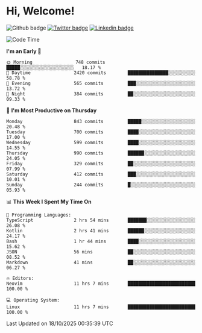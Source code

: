   # Hi, Welcome!
  ![Github badge](https://img.shields.io/github/followers/kraken-afk.svg?style=social&label=Follow&maxAge=2592000)
  [![Twitter badge](https://img.shields.io/badge/-Twitter-00acee?style=flat-square&logo=Twitter&logoColor=white)](https://twitter.com/trshppl)
  [![Linkedin badge](https://img.shields.io/badge/LinkedIn-0077B5?style=flat-square&logo=linkedin&logoColor=white)](https://www.linkedin.com/in/noveanrer)
<!--START_SECTION:waka-->
![Code Time](http://img.shields.io/badge/Code%20Time-1%2C269%20hrs%2030%20mins-blue)

**I'm an Early 🐤** 

```text
🌞 Morning                748 commits         █████░░░░░░░░░░░░░░░░░░░░   18.17 % 
🌆 Daytime                2420 commits        ███████████████░░░░░░░░░░   58.78 % 
🌃 Evening                565 commits         ███░░░░░░░░░░░░░░░░░░░░░░   13.72 % 
🌙 Night                  384 commits         ██░░░░░░░░░░░░░░░░░░░░░░░   09.33 % 
```
📅 **I'm Most Productive on Thursday** 

```text
Monday                   843 commits         █████░░░░░░░░░░░░░░░░░░░░   20.48 % 
Tuesday                  700 commits         ████░░░░░░░░░░░░░░░░░░░░░   17.00 % 
Wednesday                599 commits         ████░░░░░░░░░░░░░░░░░░░░░   14.55 % 
Thursday                 990 commits         ██████░░░░░░░░░░░░░░░░░░░   24.05 % 
Friday                   329 commits         ██░░░░░░░░░░░░░░░░░░░░░░░   07.99 % 
Saturday                 412 commits         ███░░░░░░░░░░░░░░░░░░░░░░   10.01 % 
Sunday                   244 commits         █░░░░░░░░░░░░░░░░░░░░░░░░   05.93 % 
```


📊 **This Week I Spent My Time On** 

```text
💬 Programming Languages: 
TypeScript               2 hrs 54 mins       ███████░░░░░░░░░░░░░░░░░░   26.08 % 
Kotlin                   2 hrs 41 mins       ██████░░░░░░░░░░░░░░░░░░░   24.17 % 
Bash                     1 hr 44 mins        ████░░░░░░░░░░░░░░░░░░░░░   15.62 % 
JSON                     56 mins             ██░░░░░░░░░░░░░░░░░░░░░░░   08.52 % 
Markdown                 41 mins             ██░░░░░░░░░░░░░░░░░░░░░░░   06.27 % 

🔥 Editors: 
Neovim                   11 hrs 7 mins       █████████████████████████   100.00 % 

💻 Operating System: 
Linux                    11 hrs 7 mins       █████████████████████████   100.00 % 
```


 Last Updated on 18/10/2025 00:35:39 UTC
<!--END_SECTION:waka-->